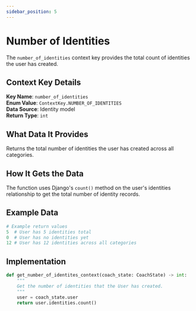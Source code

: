 ```yaml
---
sidebar_position: 5
---
```


# Number of Identities

The `number_of_identities` context key provides the total count of identities the user has created.

## Context Key Details

**Key Name**: `number_of_identities`  
**Enum Value**: `ContextKey.NUMBER_OF_IDENTITIES`  
**Data Source**: Identity model  
**Return Type**: `int`

## What Data It Provides

Returns the total number of identities the user has created across all categories.

## How It Gets the Data

The function uses Django's `count()` method on the user's identities relationship to get the total number of identity records.

## Example Data

```python
# Example return values
5  # User has 5 identities total
0  # User has no identities yet
12 # User has 12 identities across all categories
```

## Implementation

```python
def get_number_of_identites_context(coach_state: CoachState) -> int:
    """
    Get the number of identities that the User has created.
    """
    user = coach_state.user
    return user.identities.count()
```
